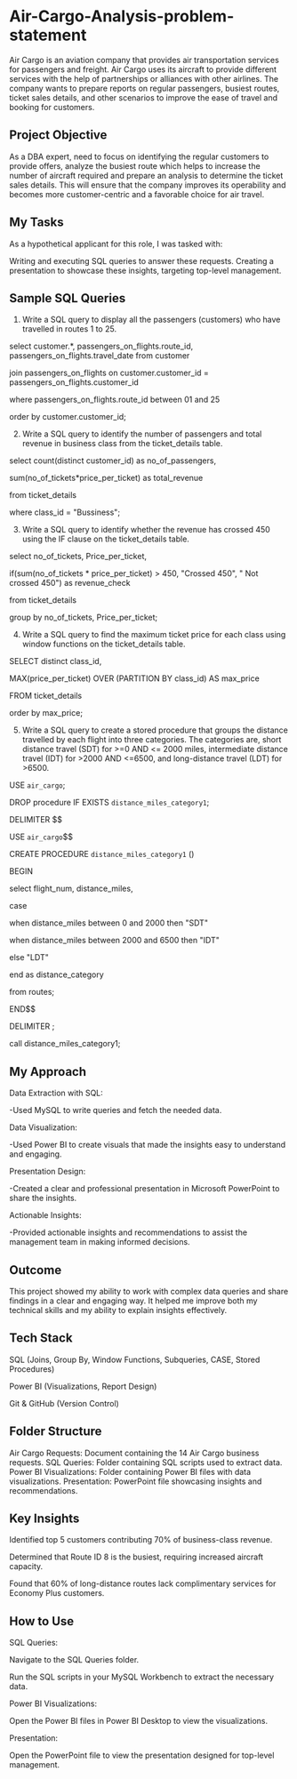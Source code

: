 # Air-Cargo-Analysis-problem-statement
Air Cargo is an aviation company that provides air transportation services for passengers and freight. Air Cargo uses its aircraft to provide different services with the help of partnerships or alliances with other airlines. The company wants to prepare reports on regular passengers, busiest routes, ticket sales details, and other scenarios to improve the ease of travel and booking for customers.

## Project Objective
As a DBA expert, need to focus on identifying the regular customers to provide offers, analyze the busiest route which helps to increase the number of aircraft required and prepare an analysis to determine the ticket sales details. This will ensure that the company improves its operability and becomes more customer-centric and a favorable choice for air travel.

## My Tasks

As a hypothetical applicant for this role, I was tasked with:

Writing and executing SQL queries to answer these requests.
Creating a presentation to showcase these insights, targeting top-level management.

## Sample SQL Queries
1. Write a SQL query to display all the passengers (customers) who have travelled in routes 1 to 25.

select customer.*, passengers_on_flights.route_id, passengers_on_flights.travel_date from customer

join passengers_on_flights on customer.customer_id = passengers_on_flights.customer_id

where passengers_on_flights.route_id between 01 and 25

order by customer.customer_id;

2. Write a SQL query to identify the number of passengers and total revenue in business class from the ticket_details table. 

select count(distinct customer_id) as no_of_passengers, 

sum(no_of_tickets*price_per_ticket) as total_revenue

from ticket_details 

where class_id = "Bussiness";

3.  Write a SQL query to identify whether the revenue has crossed 450 using the IF clause on the ticket_details table.

select no_of_tickets, Price_per_ticket,

if(sum(no_of_tickets * price_per_ticket) > 450, "Crossed 450", " Not crossed 450") as revenue_check 

from ticket_details

group by no_of_tickets, Price_per_ticket;

4. Write a SQL query to find the maximum ticket price for each class using window functions on the ticket_details table.

SELECT distinct class_id, 

MAX(price_per_ticket) OVER (PARTITION BY class_id) AS max_price

FROM ticket_details

order by max_price;

5. Write a SQL query to create a stored procedure that groups the distance travelled by each flight into three categories. The categories are, short distance travel (SDT) for >=0 AND <= 2000 miles, intermediate distance travel (IDT) for >2000 AND <=6500, and long-distance travel (LDT) for >6500. 

USE `air_cargo`;

DROP procedure IF EXISTS `distance_miles_category1`;

DELIMITER $$

USE `air_cargo`$$

CREATE PROCEDURE `distance_miles_category1` ()

BEGIN

select flight_num, distance_miles,

case

when distance_miles between 0 and 2000 then "SDT"

when distance_miles between 2000 and 6500 then "IDT"

else "LDT"

end as distance_category

from routes;

END$$

DELIMITER ;

call distance_miles_category1;

## My Approach
Data Extraction with SQL:

-Used MySQL to write queries and fetch the needed data.

Data Visualization:

-Used Power BI to create visuals that made the insights easy to understand and engaging.

Presentation Design:

-Created a clear and professional presentation in Microsoft PowerPoint to share the insights.

Actionable Insights:

-Provided actionable insights and recommendations to assist the management team in making informed decisions.

## Outcome
This project showed my ability to work with complex data queries and share findings in a clear and engaging way. It helped me improve both my technical skills and my ability to explain insights effectively.

## Tech Stack
SQL (Joins, Group By, Window Functions, Subqueries, CASE, Stored Procedures)

Power BI (Visualizations, Report Design)

Git & GitHub (Version Control)

## Folder Structure
Air Cargo Requests: Document containing the 14 Air Cargo business requests.
SQL Queries: Folder containing SQL scripts used to extract data.
Power BI Visualizations: Folder containing Power BI files with data visualizations.
Presentation: PowerPoint file showcasing insights and recommendations.

  ## Key Insights
Identified top 5 customers contributing 70% of business-class revenue.

Determined that Route ID 8 is the busiest, requiring increased aircraft capacity.

Found that 60% of long-distance routes lack complimentary services for Economy Plus customers.

## How to Use
SQL Queries:

Navigate to the SQL Queries folder.

Run the SQL scripts in your MySQL Workbench to extract the necessary data.

Power BI Visualizations:

Open the Power BI files in Power BI Desktop to view the visualizations.

Presentation:

Open the PowerPoint file to view the presentation designed for top-level management.

